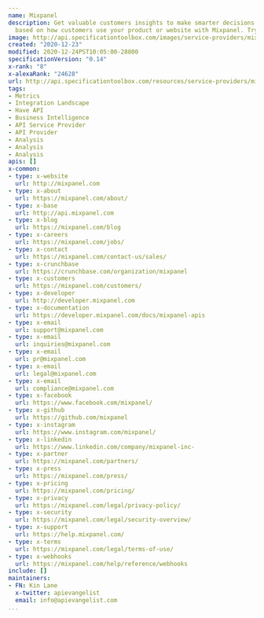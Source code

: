 ```yaml
---
name: Mixpanel
description: Get valuable customers insights to make smarter decisions and act faster
  based on how customers use your product or website with Mixpanel. Try it free.
image: http://api.specificationtoolbox.com/images/service-providers/mixpanel.jpg
created: "2020-12-23"
modified: 2020-12-24PST10:05:00-28800
specificationVersion: "0.14"
x-rank: "8"
x-alexaRank: "24628"
url: http://api.specificationtoolbox.com/resources/service-providers/mixpanel/
tags:
- Metrics
- Integration Landscape
- Have API
- Business Intelligence
- API Service Provider
- API Provider
- Analysis
- Analysis
- Analysis
apis: []
x-common:
- type: x-website
  url: http://mixpanel.com
- type: x-about
  url: https://mixpanel.com/about/
- type: x-base
  url: http://api.mixpanel.com
- type: x-blog
  url: https://mixpanel.com/blog
- type: x-careers
  url: https://mixpanel.com/jobs/
- type: x-contact
  url: https://mixpanel.com/contact-us/sales/
- type: x-crunchbase
  url: https://crunchbase.com/organization/mixpanel
- type: x-customers
  url: https://mixpanel.com/customers/
- type: x-developer
  url: http://developer.mixpanel.com
- type: x-documentation
  url: https://developer.mixpanel.com/docs/mixpanel-apis
- type: x-email
  url: support@mixpanel.com
- type: x-email
  url: inquiries@mixpanel.com
- type: x-email
  url: pr@mixpanel.com
- type: x-email
  url: legal@mixpanel.com
- type: x-email
  url: compliance@mixpanel.com
- type: x-facebook
  url: https://www.facebook.com/mixpanel/
- type: x-github
  url: https://github.com/mixpanel
- type: x-instagram
  url: https://www.instagram.com/mixpanel/
- type: x-linkedin
  url: https://www.linkedin.com/company/mixpanel-inc-
- type: x-partner
  url: https://mixpanel.com/partners/
- type: x-press
  url: https://mixpanel.com/press/
- type: x-pricing
  url: https://mixpanel.com/pricing/
- type: x-privacy
  url: https://mixpanel.com/legal/privacy-policy/
- type: x-security
  url: https://mixpanel.com/legal/security-overview/
- type: x-support
  url: https://help.mixpanel.com/
- type: x-terms
  url: https://mixpanel.com/legal/terms-of-use/
- type: x-webhooks
  url: https://mixpanel.com/help/reference/webhooks
include: []
maintainers:
- FN: Kin Lane
  x-twitter: apievangelist
  email: info@apievangelist.com
...
```

